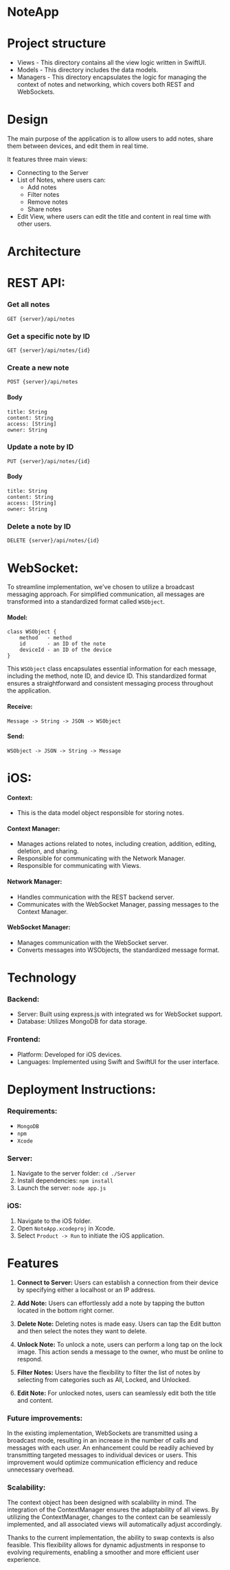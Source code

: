 # NoteApp

# Project structure

 * Views - This directory contains all the view logic written in SwiftUI.
 * Models - This directory includes the data models.
 * Managers - This directory encapsulates the logic for managing the context of notes and networking, which covers both REST and WebSockets.

# Design

The main purpose of the application is to allow users to add notes, share them between devices, and edit them in real time.

It features three main views:
* Connecting to the Server
* List of Notes, where users can:
    * Add notes
    * Filter notes
    * Remove notes
    * Share notes
* Edit View, where users can edit the title and content in real time with other users.

# Architecture

# REST API:        

### Get all notes

`GET {server}/api/notes`        

### Get a specific note by ID

`GET {server}/api/notes/{id}`

### Create a new note

`POST {server}/api/notes`

#### Body
```
title: String
content: String
access: [String]
owner: String
```
### Update a note by ID

`PUT {server}/api/notes/{id}`

#### Body
```
title: String
content: String
access: [String]
owner: String
```
### Delete a note by ID

`DELETE {server}/api/notes/{id}`

# WebSocket:

To streamline implementation, we've chosen to utilize a broadcast messaging approach. For simplified communication, all messages are transformed into a standardized format called `WSObject`.

#### Model:
```
class WSObject {
    method   - method
    id       - an ID of the note
    deviceId - an ID of the device
}
```

This `WSObject` class encapsulates essential information for each message, including the method, note ID, and device ID. This standardized format ensures a straightforward and consistent messaging process throughout the application.

#### Receive:
    Message -> String -> JSON -> WSObject

#### Send: 
    WSObject -> JSON -> String -> Message

# iOS:

#### Context:

 * This is the data model object responsible for storing notes.

#### Context Manager:

* Manages actions related to notes, including creation, addition, editing, deletion, and sharing.
* Responsible for communicating with the Network Manager.
* Responsible for communicating with Views.

#### Network Manager:

* Handles communication with the REST backend server.
* Communicates with the WebSocket Manager, passing messages to the Context Manager.

#### WebSocket Manager:

* Manages communication with the WebSocket server.
* Converts messages into WSObjects, the standardized message format.

# Technology

### Backend:

* Server: Built using express.js with integrated ws for WebSocket support.
* Database: Utilizes MongoDB for data storage.

### Frontend:

* Platform: Developed for iOS devices.
* Languages: Implemented using Swift and SwiftUI for the user interface.

# Deployment Instructions:

### Requirements:

* `MongoDB`
* `npm`
* `Xcode`
  
### Server:

1. Navigate to the server folder: `cd ./Server`
2. Install dependencies: `npm install`
3. Launch the server: `node app.js`
   
### iOS:

1. Navigate to the iOS folder.
2. Open `NoteApp.xcodeproj` in Xcode.
3. Select `Product -> Run` to initiate the iOS application.

# Features

1. **Connect to Server:** Users can establish a connection from their device by specifying either a localhost or an IP address.

2. **Add Note:** Users can effortlessly add a note by tapping the button located in the bottom right corner.

3. **Delete Note:** Deleting notes is made easy. Users can tap the Edit button and then select the notes they want to delete.

4. **Unlock Note:** To unlock a note, users can perform a long tap on the lock image. This action sends a message to the owner, who must be online to respond.

5. **Filter Notes:** Users have the flexibility to filter the list of notes by selecting from categories such as All, Locked, and Unlocked.

6. **Edit Note:** For unlocked notes, users can seamlessly edit both the title and content.

### Future improvements:

In the existing implementation, WebSockets are transmitted using a broadcast mode, resulting in an increase in the number of calls and messages with each user. An enhancement could be readily achieved by transmitting targeted messages to individual devices or users. This improvement would optimize communication efficiency and reduce unnecessary overhead.

### Scalability:

The context object has been designed with scalability in mind. The integration of the ContextManager ensures the adaptability of all views. By utilizing the ContextManager, changes to the context can be seamlessly implemented, and all associated views will automatically adjust accordingly.

Thanks to the current implementation, the ability to swap contexts is also feasible. This flexibility allows for dynamic adjustments in response to evolving requirements, enabling a smoother and more efficient user experience.
